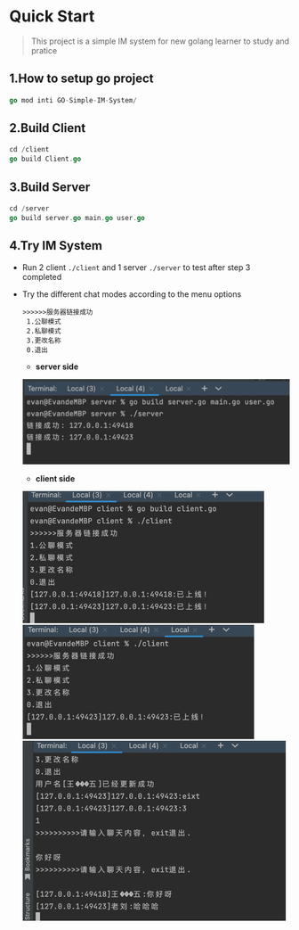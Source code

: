 # Quick Start
> This project is a simple IM system for new golang learner to study and pratice

## 1.How to setup go project
```go
go mod inti GO-Simple-IM-System/
```

## 2.Build Client
```go
cd /client
go build Client.go
```

## 3.Build Server
```go
cd /server
go build server.go main.go user.go
```

## 4.Try IM System
 - Run 2 client ``./client`` and 1 server ``./server`` to test after step 3 completed
 - Try the different chat modes according to the menu options
   ```text
   >>>>>>服务器链接成功
    1.公聊模式
    2.私聊模式
    3.更改名称
    0.退出
   ```
     -  **server side**
   
    ![img.png](img.png)
   
     - **client side**
   
    ![img_1.png](img_1.png)
    ![img_2.png](img_2.png)
    ![img_3.png](img_3.png)
